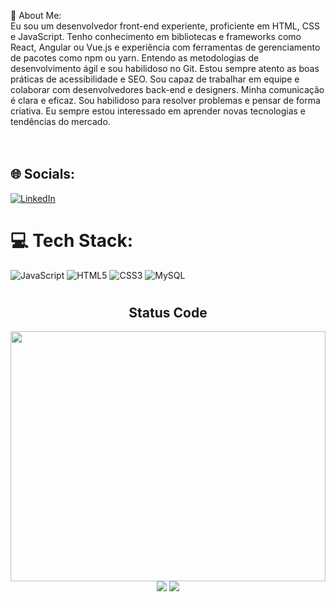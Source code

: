
 💫 About Me:
 <br>Eu sou um desenvolvedor front-end experiente, proficiente em HTML, CSS e JavaScript. Tenho conhecimento em bibliotecas e frameworks como React, Angular ou Vue.js e experiência com ferramentas de gerenciamento de pacotes como npm ou yarn. Entendo as metodologias de desenvolvimento ágil e sou habilidoso no Git. Estou sempre atento as boas práticas de acessibilidade e SEO. Sou capaz de trabalhar em equipe e colaborar com desenvolvedores back-end e designers. Minha comunicação é clara e eficaz. Sou habilidoso para resolver problemas e pensar de forma criativa. Eu sempre estou interessado em aprender novas tecnologias e tendências do mercado.<br><br><br>


## 🌐 Socials:
[![LinkedIn](https://img.shields.io/badge/LinkedIn-%230077B5.svg?logo=linkedin&logoColor=white)](https://linkedin.com/in/https://www.linkedin.com/in/rog%C3%A9riosilva1/) 

# 💻 Tech Stack:
![JavaScript](https://img.shields.io/badge/javascript-%23323330.svg?style=for-the-badge&logo=javascript&logoColor=%23F7DF1E) ![HTML5](https://img.shields.io/badge/html5-%23E34F26.svg?style=for-the-badge&logo=html5&logoColor=white) ![CSS3](https://img.shields.io/badge/css3-%231572B6.svg?style=for-the-badge&logo=css3&logoColor=white) ![MySQL](https://img.shields.io/badge/mysql-%2300f.svg?style=for-the-badge&logo=mysql&logoColor=white)
# 
<div align="center">  
    <h2>Status Code</h2> 
<div width="100%">
    <img width="100%" height="400px" src="https://github-readme-stats.vercel.app/api/top-langs/?username=Rogjesus&langs_count=8&theme=tokyonight"/>
</div>
<div>
    <img  src="https://github-readme-stats.vercel.app/api?username=Rogjesus&show_icons=false&theme=tokyonight"/>
    <img  src="https://github-readme-streak-stats.herokuapp.com/?user=Rogjesus&&theme=tokyonight"/>         
</div>
</div>
 
 

